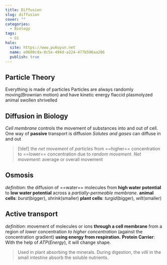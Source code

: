 ```yaml
---
title: Diffusion
slug: diffusion
cover: ""
categories:
  - Biology
tags:
  - G1
halo:
  site: https://www.pu6uyun.net
  name: e0600cda-0c5e-494d-a224-477b596aa286
  publish: true
---
```

## Particle Theory
Everything is made of particles
Particles are always randomly moving(Brownian motion) and have kinetic energy
flaccid plasmolyzed animal swollen shrivelled
## Diffusion in Biology
*Cell membrane* controls the movement of substances into and out of cell.
One way of **passive** transport is diffusion
*Solutes and gases* can diffuse in and out
> [!def]
>  the *net movement* of *particles* from ==higher== concentration to ==lower== concentration due to *random movement*.
> *Net movement*: average or overall movement
## Osmosis
*definition*: the diffusion of ==water== molecules from **high water potential** to **low water potential** across a *partially-permeable membrane*.
**animal cells**: *burst*(bigger), *shrink*(smaller)
**plant cells**: *turgid*(bigger), *wilt*(smaller)
## Active transport
*definition*: movement of molecules or ions **through a cell membrane** from a region of *lower* concentration *to higher concentration* (against the concentration gradient) **using energy from respiration.**
**Protein Carrier**: With the help of *ATP*(*Energy*), it will change shape.
> Used in plant absorbing the minerals.
> During digestion, the *villi* in the small intestine absorb the soluble nutrients.


